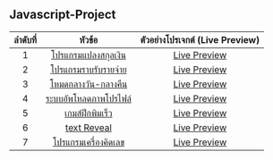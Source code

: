 

## Javascript-Project 

| ลำดับที่ |                   หัวข้อ                   |ตัวอย่างโปรเจกต์ (Live Preview)|
|:----:|:------------------------------------------:|:------------------------:|
|   1  | [โปรแกรมแปลงสกุลเงิน](https://github.com/cheevash/javascript-Project/tree/dfc9ac2a7df175d735ec053fb6957e9225c78018/1%20%E0%B9%82%E0%B8%9B%E0%B8%A3%E0%B9%81%E0%B8%81%E0%B8%A3%E0%B8%A1%E0%B9%81%E0%B8%9B%E0%B8%A5%E0%B8%87%E0%B8%AA%E0%B8%81%E0%B8%B8%E0%B8%A5%E0%B9%80%E0%B8%87%E0%B8%B4%E0%B8%99)|[Live Preview](https://codepen.io/cheevash/pen/VwJrpMv)|
|   2  | [โปรแกรมราบรับรายจ่าย](https://github.com/cheevash/javascript-Project/tree/3f37d2ac2d120f07240d2a044fb67de94d6ea9aa/2%20%E0%B9%82%E0%B8%9B%E0%B8%A3%E0%B9%81%E0%B8%81%E0%B8%A3%E0%B8%A1%E0%B8%A3%E0%B8%B2%E0%B8%9A%E0%B8%A3%E0%B8%B1%E0%B8%9A%E0%B8%A3%E0%B8%B2%E0%B8%A2%E0%B8%88%E0%B9%88%E0%B8%B2%E0%B8%A2)|[Live Preview](https://codepen.io/cheevash/pen/QWXOpZx)|
|   3  | [โหมดกลางวัน-กลางคืน](https://github.com/cheevash/javascript-Project/tree/c294cfbd5ca7c92b34391732f599d6ebbb9a12bf/3%20%E0%B9%82%E0%B8%AB%E0%B8%A1%E0%B8%94%E0%B8%81%E0%B8%A5%E0%B8%B2%E0%B8%87%E0%B8%A7%E0%B8%B1%E0%B8%99-%E0%B8%81%E0%B8%A5%E0%B8%B2%E0%B8%87%E0%B8%84%E0%B8%B7%E0%B8%99)|[Live Preview](https://66bd81889cc85c5df15820e0--marvelous-semolina-628dff.netlify.app/)|
|   4  | [ระบบอัพโหลดภาพโปรไฟล์](https://github.com/cheevash/javascript-Project/tree/main/4%20%E0%B8%A3%E0%B8%B0%E0%B8%9A%E0%B8%9A%E0%B8%AD%E0%B8%B1%E0%B8%9E%E0%B9%82%E0%B8%AB%E0%B8%A5%E0%B8%94%E0%B8%A0%E0%B8%B2%E0%B8%9E%E0%B9%82%E0%B8%9B%E0%B8%A3%E0%B9%84%E0%B8%9F%E0%B8%A5%E0%B9%8C)|[Live Preview](https://dapper-pothos-08e359.netlify.app/)|
|   5  | [เกมส์ฝึกพิมเร็ว](https://github.com/cheevash/javascript-Project/tree/main/5%20%E0%B9%80%E0%B8%81%E0%B8%A1%E0%B8%AA%E0%B9%8C%E0%B8%9D%E0%B8%B6%E0%B8%81%E0%B8%9E%E0%B8%B4%E0%B8%A1%E0%B9%80%E0%B8%A3%E0%B9%87%E0%B8%A7)|[Live Preview](https://66c011962e7977f69ee44d70--courageous-meerkat-03f9f5.netlify.app/)|
|   6  | [text Reveal](https://github.com/cheevash/javascript-Project/tree/main/6%20text%20Reveal)|[Live Preview](https://dancing-travesseiro-4b5f32.netlify.app/)|
|   7  | [โปรแกรมเครื่องคิดเลข](https://github.com/cheevash/javascript-Project/tree/main/7%20calculator)|[Live Preview](https://app.netlify.com/sites/silver-scone-a9fc5b/overview)|
